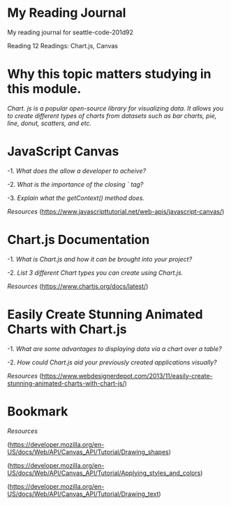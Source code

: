 # My Reading Journal
My reading journal for seattle-code-201d92

Reading 12 Readings: Chart.js, Canvas

# Why this topic matters studying in this module.

*Chart. js is a popular open-source library for visualizing data. It allows you to create different types of charts from datasets such as bar charts, pie, line, donut, scatters, and etc.*

# JavaScript Canvas

-1. *What does the <canvas> allow a developer to acheive?*
  
-2. *What is the importance of the closing `</canvas> tag?*

-3. *Explain what the getContext() method does.*

*Resources*
(https://www.javascripttutorial.net/web-apis/javascript-canvas/)

# Chart.js Documentation

-1. *What is Chart.js and how it can be brought into your project?*

-2. *List 3 different Chart types you can create using Chart.js.*

*Resources*
(https://www.chartjs.org/docs/latest/)

# Easily Create Stunning Animated Charts with Chart.js

-1. *What are some advantages to displaying data via a chart over a table?*

-2. *How could Chart.js aid your previously created applications visually?*

*Resources*
(https://www.webdesignerdepot.com/2013/11/easily-create-stunning-animated-charts-with-chart-js/)

# Bookmark

*Resources*

(https://developer.mozilla.org/en-US/docs/Web/API/Canvas_API/Tutorial/Drawing_shapes)

(https://developer.mozilla.org/en-US/docs/Web/API/Canvas_API/Tutorial/Applying_styles_and_colors)

(https://developer.mozilla.org/en-US/docs/Web/API/Canvas_API/Tutorial/Drawing_text)

